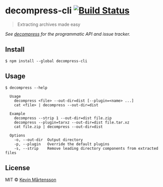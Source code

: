 # decompress-cli [![Build Status](https://travis-ci.org/kevva/decompress-cli.svg?branch=master)](https://travis-ci.org/kevva/decompress-cli)

> Extracting archives made easy

*See [decompress](https://github.com/kevva/decompress) for the programmatic API and issue tracker.*


## Install

```
$ npm install --global decompress-cli
```


## Usage

```
$ decompress --help

  Usage
    decompress <file> --out-dir=dist [--plugin=<name> ...]
    cat <file> | decompress --out-dir=dist

  Example
    decompress --strip 1 --out-dir=dist file.zip
    decompress --plugin=tarxz --out-dir=dist file.tar.xz
    cat file.zip | decompress --out-dir=dist

  Options
    -o, --out-dir  Output directory
    -p, --plugin   Override the default plugins
    -s, --strip    Remove leading directory components from extracted files
```


## License

MIT © [Kevin Mårtensson](https://github.com/kevva)
